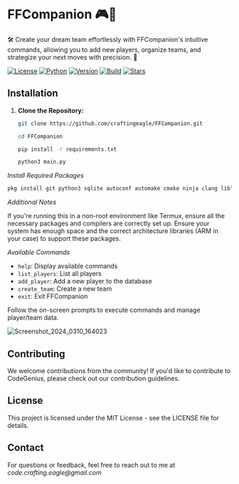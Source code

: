 # FFCompanion 🎮💬
🛠️ Create your dream team effortlessly with FFCompanion's intuitive commands, allowing you to add new players, organize teams, and strategize your next moves with precision. 🎯

[![License](https://img.shields.io/static/v1?label=License&message=MIT&color=blue&style=for-the-badge)](LICENSE)
[![Python](https://img.shields.io/static/v1?label=Python&message=3.x&color=blue&style=for-the-badge&logo=python)](https://www.python.org/)
[![Version](https://img.shields.io/static/v1?label=Version&message=1.0&color=blue&style=for-the-badge&logo=appveyor)](https://github.com/craftingeagle/FFCompanion.git)
[![Build](https://img.shields.io/static/v1?label=Build&message=Passing&color=success&style=for-the-badge&logo=github)](https://github.com/craftingeagle/FFCompanion/actions)
[![Stars](https://img.shields.io/github/stars/craftingeagle/FFCompanion?color=yellow&style=for-the-badge&logo=github)](https://github.com/craftingeagle/FFCompanion/stargazers)


## Installation

1. **Clone the Repository:**
   ```bash
   git clone https://github.com/craftingeagle/FFCompanion.git
   ```
   ```bash
   cd FFCompanion
   ```
   ```bash
   pip install -r requirements.txt
   ```
   ```bash
   python3 main.py
   ```

_Install Required Packages_

   ```bash
pkg install git python3 sqlite autoconf automake cmake ninja clang libllvm libtool make
   ```
_*Additional Notes*_
   
If you're running this in a non-root environment like Termux, ensure all the necessary packages and compilers are correctly set up.
Ensure your system has enough space and the correct architecture libraries (ARM in your case) to support these packages.

_Available Commands_

- `help`: Display available commands
- `list_players`: List all players
- `add_player`: Add a new player to the database
- `create_team`: Create a new team
- `exit`: Exit FFCompanion

Follow the on-screen prompts to execute commands and manage player/team data.

![Screenshot_2024_0310_164023](https://github.com/craftingeagle/FFCompanion/assets/162383653/3d656d4d-b080-4f89-b2aa-0f125406833d)

## Contributing
We welcome contributions from the community! If you'd like to contribute to CodeGenius, please check out our contribution guidelines.

## License
This project is licensed under the MIT License - see the LICENSE file for details.

## Contact
For questions or feedback, feel free to reach out to me at _code.crafting.eagle@gmail.com_
